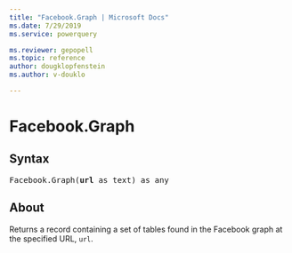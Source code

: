 ```yaml
---
title: "Facebook.Graph | Microsoft Docs"
ms.date: 7/29/2019
ms.service: powerquery

ms.reviewer: gepopell
ms.topic: reference
author: dougklopfenstein
ms.author: v-douklo

---
```

# Facebook.Graph

## Syntax

<pre>
Facebook.Graph(<b>url</b> as text) as any  
</pre>
  
## About  
Returns a record containing a set of tables found in the Facebook graph at the specified URL, `url`.

  